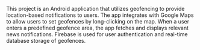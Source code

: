This project is an Android application that utilizes geofencing to provide location-based notifications to users. The app integrates with Google Maps to allow users to set geofences by long-clicking on the map. When a user enters a predefined geofence area, the app fetches and displays relevant news notifications. Firebase is used for user authentication and real-time database storage of geofences.
